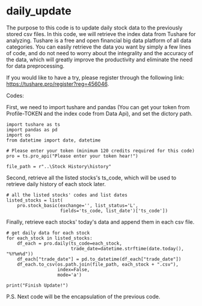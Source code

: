 # daily_update

The purpose to this code is to update daily stock data to the previously stored csv files. In this code, we will retrieve the index data from Tushare for analyzing. Tushare is a free and open financial big data platform of all data categories. You can easily retrieve the data you want by simply a few lines of code, and do not need to worry about the integrality and the accuracy of the data, which will greatly improve the productivity and eliminate the need for data preprocessing.

If you would like to have a try, please register through the following link: https://tushare.pro/register?reg=456046.

Codes:

First, we need to import tushare and pandas (You can get your token from Profile-TOKEN and the index code from Data Api), and set the dictory path.

    import tushare as ts
    import pandas as pd
    import os
    from datetime import date, datetime

    # Please enter your token (minimum 120 credits required for this code)
    pro = ts.pro_api("Please enter your token hear!")

    file_path = r"..\Stock History\history"
 
 Second, retrieve all the listed stocks's ts_code, which will be used to retrieve daily history of each stock later.
 
    # all the listed stocks' codes and list dates
    listed_stocks = list(
        pro.stock_basic(exchange='', list_status='L',
                        fields='ts_code, list_date')['ts_code'])
 
Finally, retrieve each stocks' today's data and append them in each csv file.

    # get daily data for each stock
    for each_stock in listed_stocks:
        df_each = pro.daily(ts_code=each_stock,
                            trade_date=datetime.strftime(date.today(), "%Y%m%d"))
        df_each["trade_date"] = pd.to_datetime(df_each["trade_date"])
        df_each.to_csv(os.path.join(file_path, each_stock + ".csv"),
                       index=False,
                       mode='a')

    print("Finish Update!")

P.S.
Next code will be the encapsulation of the previous code.
